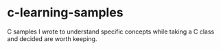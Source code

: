 # c-learning-samples
C samples I wrote to understand specific concepts while taking a C class and decided are worth keeping. 

<!--- There's a set of three files with "fibonacci" in the name- `decompiled-fibonacci.c` is taken straight from a decompiler and does not compile. `cleaned-decompiled-fibonacci.c` is a manually cleaned copy of `decopmiled-fibonacci.c` made to compile. -->

